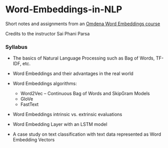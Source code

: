 # Word-Embeddings-in-NLP

Short notes and assignments from an [Omdena Word Embeddings course](https://omdena.com/course/natural-language-processing-word-embeddings/)

Credits to the instructor Sai Phani Parsa

### Syllabus
* The basics of Natural Language Processing such as Bag of Words, TF-IDF, etc.

* Word Embeddings and their advantages in the real world

* Word Embeddings algorithms:
  * Word2Vec – Continuous Bag of Words and SkipGram Models
  * GloVe
  * FastText

* Word Embeddings intrinsic vs. extrinsic evaluations

* Word Embedding Layer with an LSTM model

* A case study on text classification with text data represented as Word Embedding Vectors
